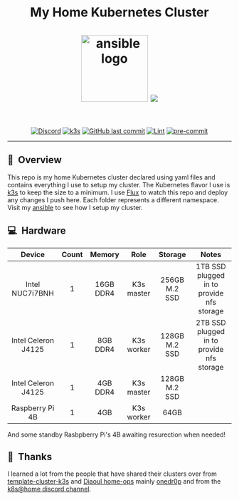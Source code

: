 <h1 align="center">
  My Home Kubernetes Cluster
  <br />
  <br />
  <img src="https://i.imgur.com/4l9bHvG.png" alt="ansible logo" width="150" />
  <img src="https://raspbernetes.github.io/img/logo.svg">
</h1>
<br />
<div align="center">

[![Discord](https://img.shields.io/badge/discord-chat-7289DA.svg?maxAge=60&style=plastic&logo=discord)](https://discord.gg/DNCynrJ) [![k3s](https://img.shields.io/badge/k3s-v1.25.4-blue?style=plastic&logo=kubernetes)](https://k3s.io/) [![GitHub last commit](https://img.shields.io/github/last-commit/christfriedbalizou/homelab?color=purple&style=plastic)](https://github.com/christfriedbalizou/homelab/commits/main) [![Lint](https://github.com/ChristfriedBalizou/homelab/actions/workflows/lint.yaml/badge.svg)](https://github.com/ChristfriedBalizou/homelab/actions/workflows/lint.yaml) [![pre-commit](https://github.com/ChristfriedBalizou/homelab/actions/workflows/pre-commit.yml/badge.svg)](https://github.com/ChristfriedBalizou/homelab/actions/workflows/pre-commit.yml)

</div>

---

## :telescope:&nbsp; Overview
This repo is my home Kubernetes cluster declared using yaml files and contains everything I use to setup my cluster. The Kubernetes flavor I use is [k3s](https://k3s.io) to keep the size to a minimum. I use [Flux](https://fluxcd.io) to watch this repo and deploy any changes I push here. Each folder represents a different namespace. Visit my [ansible](provision/ansible/) to see how I setup my cluster.

## :computer:&nbsp; Hardware

| Device              | Count | Memory    | Role           | Storage             | Notes                                      |
|:-------------------:|:-----:|:---------:|:--------------:|:-------------------:|:------------------------------------------:|
| Ιntel NUC7i7BNH     |   1   | 16GB DDR4 |   K3s master   |    256GB M.2 SSD    |  1TB SSD plugged in to provide nfs storage |
| Ιntel Celeron J4125 |   1   |  8GB DDR4 |   K3s worker   |    128GB M.2 SSD    |  2TB SSD plugged in to provide nfs storage |
| Ιntel Celeron J4125 |   1   |  4GB DDR4 |   K3s master   |    128GB M.2 SSD    |                                            |
| Raspberry Pi 4B     |   1   |    4GB    |   K3s worker   |        64GB         |                                            |

And some standby Rasbpberry Pi's 4B awaiting resurection when needed!

## :handshake:&nbsp; Thanks
I learned a lot from the people that have shared their clusters over from
[template-cluster-k3s](https://github.com/k8s-at-home/template-cluster-k3s/) and [Diaoul home-ops](https://github.com/Diaoul/home-ops) mainly [onedr0p](https://github.com/onedr0p/k3s-gitops)
and from the [k8s@home discord channel](https://discord.gg/DNCynrJ).
